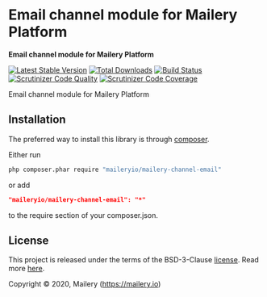 # Email channel module for Mailery Platform

**Email channel module for Mailery Platform**

[![Latest Stable Version](https://poser.pugx.org/maileryio/mailery-channel-email/v/stable)](https://packagist.org/packages/maileryio/mailery-channel-email)
[![Total Downloads](https://poser.pugx.org/maileryio/mailery-channel-email/downloads)](https://packagist.org/packages/maileryio/mailery-channel-email)
[![Build Status](https://travis-ci.com/maileryio/mailery-channel-email.svg?branch=master)](https://travis-ci.com/maileryio/mailery-channel-email)
[![Scrutinizer Code Quality](https://img.shields.io/scrutinizer/g/maileryio/mailery-channel-email.svg)](https://scrutinizer-ci.com/g/maileryio/mailery-channel-email/)
[![Scrutinizer Code Coverage](https://img.shields.io/scrutinizer/coverage/g/maileryio/mailery-channel-email.svg)](https://scrutinizer-ci.com/g/maileryio/mailery-channel-email/)

Email channel module for Mailery Platform

## Installation

The preferred way to install this library is through [composer](http://getcomposer.org/download/).

Either run

```sh
php composer.phar require "maileryio/mailery-channel-email"
```

or add

```json
"maileryio/mailery-channel-email": "*"
```

to the require section of your composer.json.

## License

This project is released under the terms of the BSD-3-Clause [license](LICENSE).
Read more [here](http://choosealicense.com/licenses/bsd-3-clause).

Copyright © 2020, Mailery (https://mailery.io)

